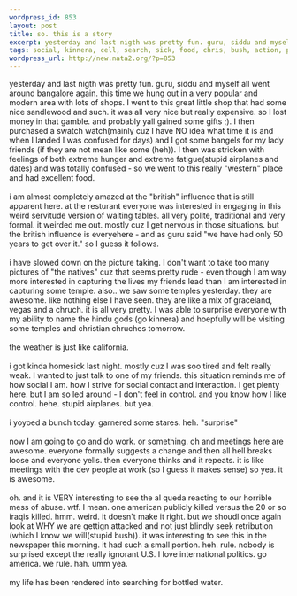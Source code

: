 ```yaml
--- 
wordpress_id: 853
layout: post
title: so. this is a story
excerpt: yesterday and last nigth was pretty fun. guru, siddu and myself all went around bangalore again. this time we hung out in a very popular and modern area with lots of shops. I went to this great little shop that had some nice sandlewood and such. it was all very nice but really expensive. so I lost money in that gamble. and probably yall gained some gifts ;). I then purchased a swatch watch(mainly...
tags: social, kinnera, cell, search, sick, food, chris, bush, action, politics, politic, iraq, planes
wordpress_url: http://new.nata2.org/?p=853
---
```

yesterday and last nigth was pretty fun. guru, siddu and myself all went around bangalore again. this time we hung out in a very popular and modern area with lots of shops. I went to this great little shop that had some nice sandlewood and such. it was all very nice but really expensive. so I lost money in that gamble. and probably yall gained some gifts ;). I then purchased a swatch watch(mainly cuz I have NO idea what time it is and when I landed I was confused for days) and I got some bangels for my lady friends (if they are not mean like some (heh)). I then was stricken with feelings of both extreme hunger and extreme fatigue(stupid airplanes and dates) and was totally confused - so we went to this really "western" place and had excellent food. <br/><br/>i am almost completely amazed at the "british" influence that is still apparent here. at the resturant everyone was interested in engaging in this weird servitude version of waiting tables. all very polite, traditional and very formal. it weirded me out. mostly cuz I get nervous in those situations. but the british influence is everyehere - and as guru said "we have had only 50 years to get over it." so I guess it follows. <br/><Br>i have slowed down on the picture taking. I don't want to take too many pictures of "the natives" cuz that seems pretty rude - even though I am way more interested in capturing the lives my friends lead than I am interested in capturing some temple. also.. we saw some temples yesterday. they are awesome. like nothing else I have seen. they are like a mix of graceland, vegas and a chruch. it is all very pretty. I was able to surprise everyone with my ability to name the hindu gods (go kinnera) and hoepfully will be visiting some temples and christian chruches tomorrow. <Br><br/>the weather is just like california. <br/><br/>i got kinda homesick last night. mostly cuz I was soo tired and felt really weak. I wanted to just talk to one of my friends. this situation reminds me of how social I am. how I strive for social contact and interaction. I get plenty here. but I am so led around - I don't feel in control. and you know how I like control. hehe. stupid airplanes. but yea. <br/><br/>i yoyoed a bunch today. garnered some stares. heh. "surprise"<br/><br/>now I am going to go and do work. or something. oh and meetings here are awesome. everyone formally suggests a change and then all hell breaks loose and everyone yells. then everyone thinks and it repeats. it is like meetings with the dev people at work (so I guess it makes sense) so yea. it is awesome. <br/><br/>oh. and it is VERY interesting to see the al queda reacting to our horrible mess of abuse. wtf. I mean. one american publicly killed versus the 20 or so iraqis killed. hmm. weird. it doesn't make it right. but we shoudl once again look at WHY we are gettign attacked and not just blindly seek retribution (which I know we will(stupid bush)). it was interesting to see this in the newspaper this morning. it had such a small portion. heh. rule. nobody is surprised except the really ignorant U.S. I love international politics. go america. we rule. hah. umm yea. <br/><br/>my life has been rendered into searching for bottled water. 
